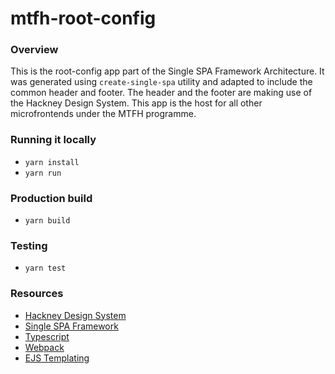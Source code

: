 # mtfh-root-config

### Overview

This is the root-config app part of the Single SPA Framework Architecture. It was generated using `create-single-spa` utility and adapted to include the common header and footer. The header and the footer are making use of the Hackney Design System. This app is the host for all other microfrontends under the MTFH programme.

### Running it locally

-   `yarn install`
-   `yarn run`

### Production build

-   `yarn build`

### Testing

-   `yarn test`

### Resources

-   [Hackney Design System](https://design-system.hackney.gov.uk/)
-   [Single SPA Framework](https://single-spa.js.org/)
-   [Typescript](https://www.typescriptlang.org/)
-   [Webpack](https://webpack.js.org/)
-   [EJS Templating](https://ejs.co/)
